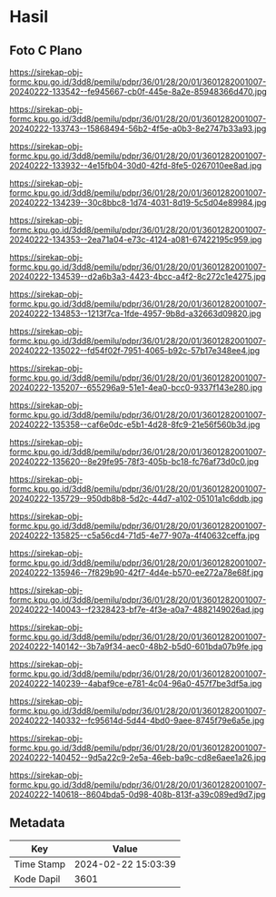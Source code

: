 # Hasil

## Foto C Plano

https://sirekap-obj-formc.kpu.go.id/3dd8/pemilu/pdpr/36/01/28/20/01/3601282001007-20240222-133542--fe945667-cb0f-445e-8a2e-85948366d470.jpg

https://sirekap-obj-formc.kpu.go.id/3dd8/pemilu/pdpr/36/01/28/20/01/3601282001007-20240222-133743--15868494-56b2-4f5e-a0b3-8e2747b33a93.jpg

https://sirekap-obj-formc.kpu.go.id/3dd8/pemilu/pdpr/36/01/28/20/01/3601282001007-20240222-133932--4e15fb04-30d0-42fd-8fe5-0267010ee8ad.jpg

https://sirekap-obj-formc.kpu.go.id/3dd8/pemilu/pdpr/36/01/28/20/01/3601282001007-20240222-134239--30c8bbc8-1d74-4031-8d19-5c5d04e89984.jpg

https://sirekap-obj-formc.kpu.go.id/3dd8/pemilu/pdpr/36/01/28/20/01/3601282001007-20240222-134353--2ea71a04-e73c-4124-a081-67422195c959.jpg

https://sirekap-obj-formc.kpu.go.id/3dd8/pemilu/pdpr/36/01/28/20/01/3601282001007-20240222-134539--d2a6b3a3-4423-4bcc-a4f2-8c272c1e4275.jpg

https://sirekap-obj-formc.kpu.go.id/3dd8/pemilu/pdpr/36/01/28/20/01/3601282001007-20240222-134853--1213f7ca-1fde-4957-9b8d-a32663d09820.jpg

https://sirekap-obj-formc.kpu.go.id/3dd8/pemilu/pdpr/36/01/28/20/01/3601282001007-20240222-135022--fd54f02f-7951-4065-b92c-57b17e348ee4.jpg

https://sirekap-obj-formc.kpu.go.id/3dd8/pemilu/pdpr/36/01/28/20/01/3601282001007-20240222-135207--655296a9-51e1-4ea0-bcc0-9337f143e280.jpg

https://sirekap-obj-formc.kpu.go.id/3dd8/pemilu/pdpr/36/01/28/20/01/3601282001007-20240222-135358--caf6e0dc-e5b1-4d28-8fc9-21e56f560b3d.jpg

https://sirekap-obj-formc.kpu.go.id/3dd8/pemilu/pdpr/36/01/28/20/01/3601282001007-20240222-135620--8e29fe95-78f3-405b-bc18-fc76af73d0c0.jpg

https://sirekap-obj-formc.kpu.go.id/3dd8/pemilu/pdpr/36/01/28/20/01/3601282001007-20240222-135729--950db8b8-5d2c-44d7-a102-05101a1c6ddb.jpg

https://sirekap-obj-formc.kpu.go.id/3dd8/pemilu/pdpr/36/01/28/20/01/3601282001007-20240222-135825--c5a56cd4-71d5-4e77-907a-4f40632ceffa.jpg

https://sirekap-obj-formc.kpu.go.id/3dd8/pemilu/pdpr/36/01/28/20/01/3601282001007-20240222-135946--7f829b90-42f7-4d4e-b570-ee272a78e68f.jpg

https://sirekap-obj-formc.kpu.go.id/3dd8/pemilu/pdpr/36/01/28/20/01/3601282001007-20240222-140043--f2328423-bf7e-4f3e-a0a7-4882149026ad.jpg

https://sirekap-obj-formc.kpu.go.id/3dd8/pemilu/pdpr/36/01/28/20/01/3601282001007-20240222-140142--3b7a9f34-aec0-48b2-b5d0-601bda07b9fe.jpg

https://sirekap-obj-formc.kpu.go.id/3dd8/pemilu/pdpr/36/01/28/20/01/3601282001007-20240222-140239--4abaf9ce-e781-4c04-96a0-457f7be3df5a.jpg

https://sirekap-obj-formc.kpu.go.id/3dd8/pemilu/pdpr/36/01/28/20/01/3601282001007-20240222-140332--fc95614d-5d44-4bd0-9aee-8745f79e6a5e.jpg

https://sirekap-obj-formc.kpu.go.id/3dd8/pemilu/pdpr/36/01/28/20/01/3601282001007-20240222-140452--9d5a22c9-2e5a-46eb-ba9c-cd8e6aee1a26.jpg

https://sirekap-obj-formc.kpu.go.id/3dd8/pemilu/pdpr/36/01/28/20/01/3601282001007-20240222-140618--8604bda5-0d98-408b-813f-a39c089ed9d7.jpg


## Metadata

| Key        | Value               |
| ---------- | ------------------- |
| Time Stamp | 2024-02-22 15:03:39 |
| Kode Dapil | 3601                |



